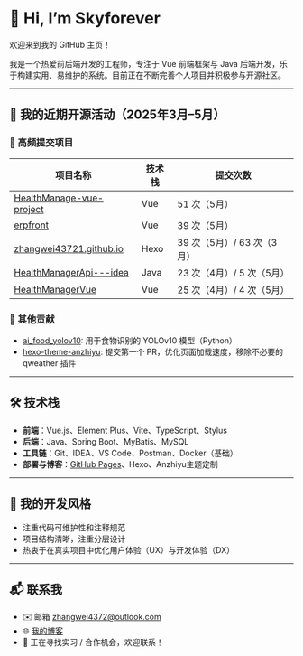# 👋 Hi, I’m Skyforever

欢迎来到我的 GitHub 主页！

我是一个热爱前后端开发的工程师，专注于 Vue 前端框架与 Java 后端开发，乐于构建实用、易维护的系统。目前正在不断完善个人项目并积极参与开源社区。

---

## 🚀 我的近期开源活动（2025年3月–5月）

### 🎯 高频提交项目

| 项目名称                                                                                  | 技术栈  | 提交次数               |
| ------------------------------------------------------------------------------------- | ---- | ------------------ |
| [HealthManage-vue-project](https://github.com/zhangwei43721/HealthManage-vue-project) | Vue  | 51 次（5月）           |
| [erpfront](https://github.com/zhangwei43721/erpfront)                                 | Vue  | 39 次（5月）           |
| [zhangwei43721.github.io](https://github.com/zhangwei43721/zhangwei43721.github.io)   | Hexo | 39 次（5月）/ 63 次（3月） |
| [HealthManagerApi---idea](https://github.com/zhangwei43721/HealthManagerApi---idea)   | Java | 23 次（4月）/ 5 次（5月）  |
| [HealthManagerVue](https://github.com/zhangwei43721/HealthManagerVue)                 | Vue  | 25 次（4月）/ 4 次（5月）  |

### 🌱 其他贡献

* [ai\_food\_yolov10](https://github.com/zhangwei43721/ai_food_yolov10): 用于食物识别的 YOLOv10 模型（Python）
* [hexo-theme-anzhiyu](https://github.com/anzhiyu-c/hexo-theme-anzhiyu): 提交第一个 PR，优化页面加载速度，移除不必要的 qweather 插件

---

## 🛠️ 技术栈

* **前端**：Vue.js、Element Plus、Vite、TypeScript、Stylus
* **后端**：Java、Spring Boot、MyBatis、MySQL
* **工具链**：Git、IDEA、VS Code、Postman、Docker（基础）
* **部署与博客**：[GitHub Pages](https://zhangwei43721.github.io)、Hexo、Anzhiyu主题定制

---

## 🧩 我的开发风格

* 注重代码可维护性和注释规范
* 项目结构清晰，注重分层设计
* 热衷于在真实项目中优化用户体验（UX）与开发体验（DX）

---

## 📬 联系我

* ✉️ 邮箱 zhangwei4372@outlook.com
* 🌐 [我的博客](https://zhangwei43721.github.io)
* 💼 正在寻找实习 / 合作机会，欢迎联系！


